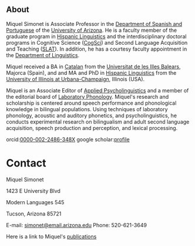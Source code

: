 ## About

Miquel Simonet is Associate Professor in the [Department of Spanish and Portuguese](https://spanish.arizona.edu/) of the [University of Arizona](https://www.arizona.edu/). He is a faculty member of the graduate program in [Hispanic Linguistics](https://spanish.arizona.edu/undergrad/hispanic-linguistics) and the interdisciplinary doctoral programs in Cognitive Science ([CogSci](https://www.cogsci.arizona.edu/content/welcome-cognitive-science)) and Second Language Acquisition and Teaching ([SLAT](https://slat.arizona.edu/)). In addition, he has a courtesy faculty appointment in the [Department of Linguistics](https://linguistics.arizona.edu/).

Miquel received a BA in [Catalan](http://www.uib.cat/lauib/estructura/Departaments/dfc/) from the [Universitat de les Illes Balears](http://www.uib.eu/), Majorca (Spain), and and MA and PhD in [Hispanic Linguistics](https://spanport.illinois.edu/research/hispanic-linguistics) from the [University of Illinois at Urbana-Champaign](https://illinois.edu/), Illinois (USA).

Miquel is an Associate Editor of [Applied Psycholinguistics](https://www.cambridge.org/core/journals/applied-psycholinguistics) and a member of the editorial board of [Laboratory Phonology](https://www.journal-labphon.org/).
Miquel's research and scholarship is centered around speech performance and phonological knowledge in bilingual populations. Using techniques of laboratory phonology, acoustic and auditory phonetics, and psycholinguistics, he conducts experimental research on bilingualism and adult second language acquisition, speech production and perception, and lexical processing.

orcid:[0000-002-2486-348X](https://orcid.org/0000-0002-2486-348X)
google scholar:[profile](https://scholar.google.com/citations?user=GnYMTI8AAAAJ&hl=en)

# Contact
Miquel Simonet


1423 E University Blvd

Modern Languages 545

Tucson, Arizona 85721

E-mail: simonet@email.arizona.edu
Phone: 520-621-3649

Here is a link to Miquel's [publications](publications.md)

